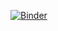 [![Binder](https://mybinder.org/badge_logo.svg)](https://mybinder.org/v2/gh/kimalamsyah/fastai.git/HEAD?urlpath=%2Fvoila%2Frender%2Ffastai%2Fguitar-classifier-model-only.ipynb)
